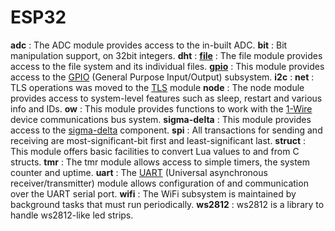 # ESP32
**adc**
: The ADC module provides access to the in-built ADC.
**bit**
: Bit manipulation support, on 32bit integers.
**dht**
: 
**[file](file.md)**
: The file module provides access to the file system and its individual files.
**[gpio](gpio.md)**
: This module provides access to the [GPIO](https://en.wikipedia.org/wiki/General-purpose_input/output) (General Purpose Input/Output) subsystem.
**i2c**
: 
**net**
:  TLS operations was moved to the [TLS](tls.md) module 
**node**
: The node module provides access to system-level features such as sleep, restart and various info and IDs.
**ow**
: This module provides functions to work with the [1-Wire](https://en.wikipedia.org/wiki/1-Wire) device communications bus system.
**sigma-delta**
: This module provides access to the [sigma-delta](https://en.wikipedia.org/wiki/Delta-sigma_modulation) component.
**spi**
: All transactions for sending and receiving are most-significant-bit first and least-significant last.
**struct**
: This module offers basic facilities to convert Lua values to and from C structs.
**tmr**
: The tmr module allows access to simple timers, the system counter and uptime.
**uart**
: The [UART](https://en.wikipedia.org/wiki/Universal_asynchronous_receiver/transmitter) (Universal asynchronous receiver/transmitter) module allows configuration of and communication over the UART serial port.
**wifi**
: 	The WiFi subsystem is maintained by background tasks that must run periodically.
**ws2812**
: ws2812 is a library to handle ws2812-like led strips.
